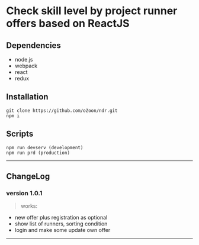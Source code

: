 # Check skill level by project runner offers based on ReactJS

## Dependencies

* node.js
* webpack
* react
* redux

## Installation

```
git clone https://github.com/oZoon/ndr.git
npm i
```

## Scripts
```
npm run devserv (development)
npm run prd (production)
```

---

## ChangeLog

### version 1.0.1

> works:
- new offer plus registration as optional
- show list of runners, sorting condition
- login and make some update own offer

---
